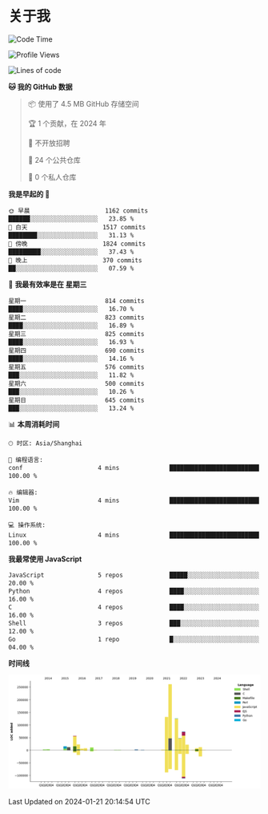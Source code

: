 # 关于我

<!--START_SECTION:waka-->
![Code Time](http://img.shields.io/badge/Code%20Time-823%20hrs%2047%20mins-blue)

![Profile Views](http://img.shields.io/badge/%E4%B8%AA%E4%BA%BA%E8%B5%84%E6%96%99%E8%A7%82%E7%9C%8B%E6%AC%A1%E6%95%B0-0-blue)

![Lines of code](https://img.shields.io/badge/%E4%BB%8E%E3%80%8CHello%20World%E3%80%8D%E8%B5%B7%E6%88%91%E5%B7%B2%E7%BB%8F%E5%86%99%E4%BA%86-818.9%20thousand%20%E8%A1%8C%E4%BB%A3%E7%A0%81-blue)

**🐱 我的 GitHub 数据** 

> 📦  使用了 4.5 MB GitHub 存储空间 
 > 
> 🏆 1 个贡献，在 2024 年
 > 
> 🚫 不开放招聘
 > 
> 📜 24 个公共仓库 
 > 
> 🔑 0 个私人仓库 
 > 
**我是早起的 🐤** 

```text
🌞 早晨                     1162 commits        ██████░░░░░░░░░░░░░░░░░░░   23.85 % 
🌆 白天                     1517 commits        ████████░░░░░░░░░░░░░░░░░   31.13 % 
🌃 傍晚                     1824 commits        █████████░░░░░░░░░░░░░░░░   37.43 % 
🌙 晚上                     370 commits         ██░░░░░░░░░░░░░░░░░░░░░░░   07.59 % 
```
📅 **我最有效率是在 星期三** 

```text
星期一                      814 commits         ████░░░░░░░░░░░░░░░░░░░░░   16.70 % 
星期二                      823 commits         ████░░░░░░░░░░░░░░░░░░░░░   16.89 % 
星期三                      825 commits         ████░░░░░░░░░░░░░░░░░░░░░   16.93 % 
星期四                      690 commits         ████░░░░░░░░░░░░░░░░░░░░░   14.16 % 
星期五                      576 commits         ███░░░░░░░░░░░░░░░░░░░░░░   11.82 % 
星期六                      500 commits         ███░░░░░░░░░░░░░░░░░░░░░░   10.26 % 
星期日                      645 commits         ███░░░░░░░░░░░░░░░░░░░░░░   13.24 % 
```


📊 **本周消耗时间** 

```text
🕑︎ 时区: Asia/Shanghai

💬 编程语言: 
conf                     4 mins              █████████████████████████   100.00 % 

🔥 编辑器: 
Vim                      4 mins              █████████████████████████   100.00 % 

💻 操作系统: 
Linux                    4 mins              █████████████████████████   100.00 % 
```

**我最常使用 JavaScript** 

```text
JavaScript               5 repos             █████░░░░░░░░░░░░░░░░░░░░   20.00 % 
Python                   4 repos             ████░░░░░░░░░░░░░░░░░░░░░   16.00 % 
C                        4 repos             ████░░░░░░░░░░░░░░░░░░░░░   16.00 % 
Shell                    3 repos             ███░░░░░░░░░░░░░░░░░░░░░░   12.00 % 
Go                       1 repo              █░░░░░░░░░░░░░░░░░░░░░░░░   04.00 % 
```



**时间线**

![Lines of Code chart](https://raw.githubusercontent.com/Arondight/Arondight/master/assets/bar_graph.png)


 Last Updated on 2024-01-21 20:14:54 UTC
<!--END_SECTION:waka-->
